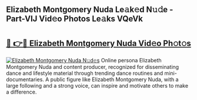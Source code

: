 ## Elizabeth Montgomery Nuda Le𝚊k𝚎d N𝚞𝚍e - Part-VIJ Vid𝚎o Photos Le𝚊ks VQeVk

# <h2><a href="http://fbe0y4.evod.top/?m=Elizabeth+Montgomery+Nuda">🔗 👉🔴 Elizabeth Montgomery Nuda Vid𝚎o Ph𝚘t𝚘s</a></h2>

[![Elizabeth Montgomery Nuda N𝚞d𝚎s](https://i.imgur.com/8V9OHl7.gif)](http://fbe0y4.evod.top/?m=Elizabeth+Montgomery+Nuda)
Online persona Elizabeth Montgomery Nuda and content producer, recognized for disseminating dance and lifestyle material through trending dance routines and mini-documentaries. A public figure like Elizabeth Montgomery Nuda, with a large following and a strong voice, can inspire and motivate others to make a difference. 

